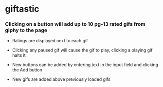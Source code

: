 # giftastic

### Clicking on a button will add up to 10 pg-13 rated gifs from giphy to the page

* Ratings are displayed next to each gif

* Clicking any paused gif will cause the gif to play, clicking a playing gif halts it

* New buttons can be added by entering text in the input field and clicking the Add button

* New gifs are added above previously loaded gifs



